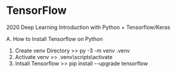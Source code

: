 # TensorFlow

2020 Deep Learning Introduction with Python + Tensorflow/Keras
 
A. How to Install Tensorflow on Python
 1. Create venv Directory >> py -3 -m venv .venv
 2. Activate venv >> .venv\scripts\activate
 3. Intsall Tensorflow >> pip install --upgrade tensorflow
